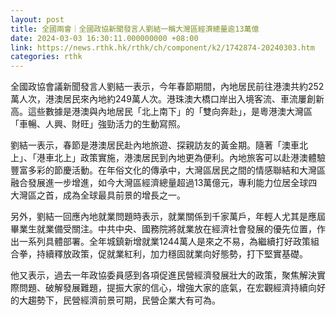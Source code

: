 ```yaml
---
layout: post
title: 全國兩會｜全國政協新聞發言人劉結一稱大灣區經濟總量逾13萬億
date: 2024-03-03 16:30:11.000000000 +08:00
link: https://news.rthk.hk/rthk/ch/component/k2/1742874-20240303.htm
categories: rthk
---
```


全國政協會議新聞發言人劉結一表示，今年春節期間，內地居民前往港澳共約252萬人次，港澳居民來內地約249萬人次。港珠澳大橋口岸出入境客流、車流屢創新高。這些數據是港澳與內地居民「北上南下」的「雙向奔赴」，是粵港澳大灣區「車暢、人興、財旺」強勁活力的生動寫照。

劉結一表示，春節是港澳居民赴內地旅遊、探親訪友的黃金期。隨著「澳車北上」、「港車北上」政策實施，港澳居民到內地更為便利。內地旅客可以赴港澳體驗豐富多彩的節慶活動。在年俗文化的傳承中，大灣區居民之間的情感聯結和大灣區融合發展進一步增進，如今大灣區經濟總量超過13萬億元，專利能力位居全球四大灣區之首，成為全球最具前景的增長之一。

另外，劉結一回應內地就業問題時表示，就業關係到千家萬戶，年輕人尤其是應屆畢業生就業備受關注。中共中央、國務院將就業放在經濟社會發展的優先位置，作出一系列具體部署。全年城鎮新增就業1244萬人是來之不易，為繼續打好政策組合拳，持續釋放政策，促就業紅利，加力穩固就業向好態勢，打下堅實基礎。

他又表示，過去一年政協委員感到各項促進民營經濟發展壯大的政策，聚焦解決實際問題、破解發展難題，提振大家的信心，增強大家的底氣，在宏觀經濟持續向好的大趨勢下，民營經濟前景可期，民營企業大有可為。
